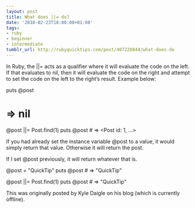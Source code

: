 ```yaml
---
layout: post
title: What does ||= do?
date: '2010-02-23T18:00:00+01:00'
tags:
- ruby
- beginner
- intermediate
tumblr_url: http://rubyquicktips.com/post/407228844/what-does-do
---
```

In Ruby, the ||= acts as a qualifier where it will evaluate the code on the left.  If that evaluates to nil, then it will evaluate the code on the right and attempt to set the code on the left to the right’s result.  Example below:

puts @post
# => nil

@post ||= Post.find(1)
puts @post # => <Post id: 1, ...>


If you had already set the instance variable @post to a value, it would simply return that value. Otherwise it will return the post.

If I set @post previously, it will return whatever that is.

@post = "QuickTip"
puts @post  # => "QuickTip"

@post ||= Post.find(1)
puts @post  # => "QuickTip"


This was originally posted by Kyle Daigle on his blog (which is currently offline).
